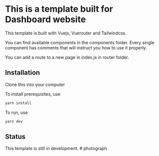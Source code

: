# This is a template built for Dashboard website

This template is built with Vuejs, Vuerouter and Tailwindcss.

You can find available components in the components folder. Every single component has comments that will instruct you how to use it properly.

You can add a route to a new page in index.js in router folder.

## Installation

Clone this into your computer

To install prerequisites, use
```bash
yarn install
```

To run, use
```bash
yarn dev
```

## Status
This template is still in development.
#   p h o t o g r a p h  
 